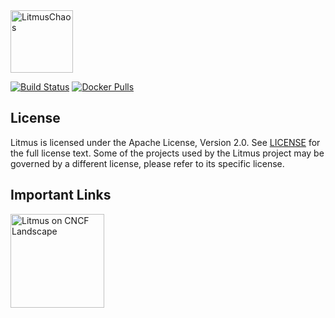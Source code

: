 <img alt="LitmusChaos" src="https://landscape.cncf.io/logos/litmus.svg" width="100">



[![Build Status](https://travis-ci.org/litmuschaos/litmus.svg?branch=master)](https://travis-ci.org/litmuschaos/litmus)
[![Docker Pulls](https://img.shields.io/docker/pulls/openebs/ansible-runner.svg)](https://hub.docker.com/r/openebs/ansible-runner)



## License

Litmus is licensed under the Apache License, Version 2.0. See [LICENSE](./LICENSE) for the full license text. Some of 
the projects used by the Litmus project may be governed by a different license, please refer to its specific license.

## Important Links
<a href="https://landscape.cncf.io/selected=litmus">
  <img src="https://landscape.cncf.io/images/left-logo.svg" alt="Litmus on CNCF Landscape" width="150">
</a>
